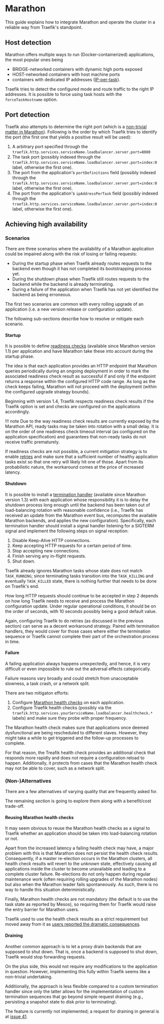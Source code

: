 # Marathon

This guide explains how to integrate Marathon and operate the cluster in a reliable way from Traefik's standpoint.

## Host detection

Marathon offers multiple ways to run (Docker-containerized) applications, the most popular ones being

- BRIDGE-networked containers with dynamic high ports exposed
- HOST-networked containers with host machine ports
- containers with dedicated IP addresses ([IP-per-task](https://mesosphere.github.io/marathon/docs/ip-per-task.html)).

Traefik tries to detect the configured mode and route traffic to the right IP addresses. It is possible to force using task hosts with the `forceTaskHostname` option.

## Port detection

Traefik also attempts to determine the right port (which is a [non-trivial matter in Marathon](https://mesosphere.github.io/marathon/docs/ports.html)).
Following is the order by which Traefik tries to identify the port (the first one that yields a positive result will be used):

1. A arbitrary port specified through the `traefik.http.services.serviceName.loadbalancer.server.port=8080`
1. The task port (possibly indexed through the `traefik.http.services.serviceName.loadbalancer.server.port=index:0` label, otherwise the first one).
1. The port from the application's `portDefinitions` field (possibly indexed through the `traefik.http.services.serviceName.loadbalancer.server.port=index:0` label, otherwise the first one).
1. The port from the application's `ipAddressPerTask` field (possibly indexed through the `traefik.http.services.serviceName.loadbalancer.server.port=index:0` label, otherwise the first one).

## Achieving high availability

### Scenarios

There are three scenarios where the availability of a Marathon application could be impaired along with the risk of losing or failing requests:

- During the startup phase when Traefik already routes requests to the backend even though it has not completed its bootstrapping process yet.
- During the shutdown phase when Traefik still routes requests to the backend while the backend is already terminating.
- During a failure of the application when Traefik has not yet identified the backend as being erroneous.

The first two scenarios are common with every rolling upgrade of an application (i.e. a new version release or configuration update).

The following sub-sections describe how to resolve or mitigate each scenario.

#### Startup

It is possible to define [readiness checks](https://mesosphere.github.io/marathon/docs/readiness-checks.html) (available since Marathon version 1.1) per application and have Marathon take these into account during the startup phase.

The idea is that each application provides an HTTP endpoint that Marathon queries periodically during an ongoing deployment in order to mark the associated readiness check result as successful if and only if the endpoint returns a response within the configured HTTP code range.
As long as the check keeps failing, Marathon will not proceed with the deployment (within the configured upgrade strategy bounds).

Beginning with version 1.4, Traefik respects readiness check results if the Traefik option is set and checks are configured on the applications accordingly.

!!! note
    Due to the way readiness check results are currently exposed by the Marathon API, ready tasks may be taken into rotation with a small delay.
    It is on the order of one readiness check timeout interval (as configured on the application specification) and guarantees that non-ready tasks do not receive traffic prematurely.

If readiness checks are not possible, a current mitigation strategy is to enable [retries](../middlewares/retry.md) and make sure that a sufficient number of healthy application tasks exist so that one retry will likely hit one of those.
Apart from its probabilistic nature, the workaround comes at the price of increased latency.

#### Shutdown

It is possible to install a [termination handler](https://mesosphere.github.io/marathon/docs/health-checks.html) (available since Marathon version 1.3) with each application whose responsibility it is to delay the shutdown process long enough until the backend has been taken out of load-balancing rotation with reasonable confidence (i.e., Traefik has received an update from the Marathon event bus, recomputes the available Marathon backends, and applies the new configuration).
Specifically, each termination handler should install a signal handler listening for a SIGTERM signal and implement the following steps on signal reception:

1. Disable Keep-Alive HTTP connections.
1. Keep accepting HTTP requests for a certain period of time.
1. Stop accepting new connections.
1. Finish serving any in-flight requests.
1. Shut down.

Traefik already ignores Marathon tasks whose state does not match `TASK_RUNNING`; since terminating tasks transition into the `TASK_KILLING` and eventually `TASK_KILLED` state, there is nothing further that needs to be done on Traefik's end.

How long HTTP requests should continue to be accepted in step 2 depends on how long Traefik needs to receive and process the Marathon configuration update.
Under regular operational conditions, it should be on the order of seconds, with 10 seconds possibly being a good default value.

Again, configuring Traefik to do retries (as discussed in the previous section) can serve as a decent workaround strategy.
Paired with termination handlers, they would cover for those cases where either the termination sequence or Traefik cannot complete their part of the orchestration process in time.

#### Failure

A failing application always happens unexpectedly, and hence, it is very difficult or even impossible to rule out the adversal effects categorically.

Failure reasons vary broadly and could stretch from unacceptable slowness, a task crash, or a network split.

There are two mitigaton efforts:

1. Configure [Marathon health checks](https://mesosphere.github.io/marathon/docs/health-checks.html) on each application.
2. Configure Traefik health checks (possibly via the `traefik.http.services.yourServiceName.loadbalancer.healthcheck.*` labels) and make sure they probe with proper frequency.

The Marathon health check makes sure that applications once deemed dysfunctional are being rescheduled to different slaves.
However, they might take a while to get triggered and the follow-up processes to complete.

For that reason, the Treafik health check provides an additional check that responds more rapidly and does not require a configuration reload to happen.
Additionally, it protects from cases that the Marathon health check may not be able to cover, such as a network split.

### (Non-)Alternatives

There are a few alternatives of varying quality that are frequently asked for.

The remaining section is going to explore them along with a benefit/cost trade-off.

#### Reusing Marathon health checks

It may seem obvious to reuse the Marathon health checks as a signal to Traefik whether an application should be taken into load-balancing rotation or not.

Apart from the increased latency a failing health check may have, a major problem with this is that Marathon does not persist the health check results.
Consequently, if a master re-election occurs in the Marathon clusters, all health check results will revert to the _unknown_ state, effectively causing all applications inside the cluster to become unavailable and leading to a complete cluster failure.
Re-elections do not only happen during regular maintenance work (often requiring rolling upgrades of the Marathon nodes) but also when the Marathon leader fails spontaneously.
As such, there is no way to handle this situation deterministically.

Finally, Marathon health checks are not mandatory (the default is to use the task state as reported by Mesos), so requiring them for Traefik would raise the entry barrier for Marathon users.

Traefik used to use the health check results as a strict requirement but moved away from it as [users reported the dramatic consequences](https://github.com/containous/traefik/issues/653).

#### Draining

Another common approach is to let a proxy drain backends that are supposed to shut down.
That is, once a backend is supposed to shut down, Traefik would stop forwarding requests.

On the plus side, this would not require any modifications to the application in question.
However, implementing this fully within Traefik seems like a non-trivial undertaking.

Additionally, the approach is less flexible compared to a custom termination handler since only the latter allows for the implementation of custom termination sequences that go beyond simple request draining (e.g., persisting a snapshot state to disk prior to terminating).

The feature is currently not implemented; a request for draining in general is at [issue 41](https://github.com/containous/traefik/issues/41).
